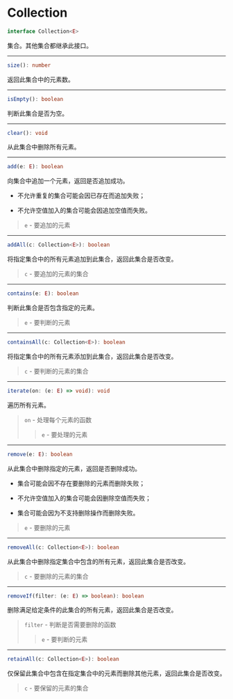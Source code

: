 # Collection

```typescript
interface Collection<E>
```

集合。其他集合都继承此接口。

---

```typescript
size(): number
```

返回此集合中的元素数。

---

```typescript
isEmpty(): boolean
```

判断此集合是否为空。

---

```typescript
clear(): void
```

从此集合中删除所有元素。

---

```typescript
add(e: E): boolean
```

向集合中追加一个元素，返回是否追加成功。

- 不允许重复的集合可能会因已存在而追加失败；

- 不允许空值加入的集合可能会因追加空值而失败。

> `e` - 要追加的元素

---

```typescript
addAll(c: Collection<E>): boolean
```

将指定集合中的所有元素追加到此集合，返回此集合是否改变。

> `c` - 要追加的元素的集合

---

```typescript
contains(e: E): boolean
```

判断此集合是否包含指定的元素。

> `e` - 要判断的元素

---

```typescript
containsAll(c: Collection<E>): boolean
```

将指定集合中的所有元素添加到此集合，返回此集合是否改变。

> `c` - 要判断的元素的集合

---

```typescript
iterate(on: (e: E) => void): void
```

遍历所有元素。

> `on` - 处理每个元素的函数
>
> > `e` - 要处理的元素

---

```typescript
remove(e: E): boolean
```

从此集合中删除指定的元素，返回是否删除成功。

- 集合可能会因不存在要删除的元素而删除失败；

- 不允许空值加入的集合可能会因删除空值而失败；

- 集合可能会因为不支持删除操作而删除失败。

> `e` - 要删除的元素

---

```typescript
removeAll(c: Collection<E>): boolean
```

从此集合中删除指定集合中包含的所有元素，返回此集合是否改变。

> `c` - 要删除的元素的集合

---

```typescript
removeIf(filter: (e: E) => boolean): boolean
```

删除满足给定条件的此集合的所有元素，返回此集合是否改变。

> `filter` - 判断是否需要删除的函数
>
> > `e` - 要判断的元素

---

```typescript
retainAll(c: Collection<E>): boolean
```

仅保留此集合中包含在指定集合中的元素而删除其他元素，返回此集合是否改变。

> `c` - 要保留的元素的集合

